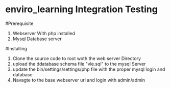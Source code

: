 # enviro_learning Integration Testing

#Prerequisite
1. Webserver With php installed
2. Mysql Database server 

#Installing
 1. Clone the source code to root woth the web server Directory
 2. upload the ddatabase schema file "vle.sql" to the mysql Server
 3. update the bin/settings/settings/php file with the proper mysql login and database
 4. Navagte to the base webserver url and login with admin/admin  